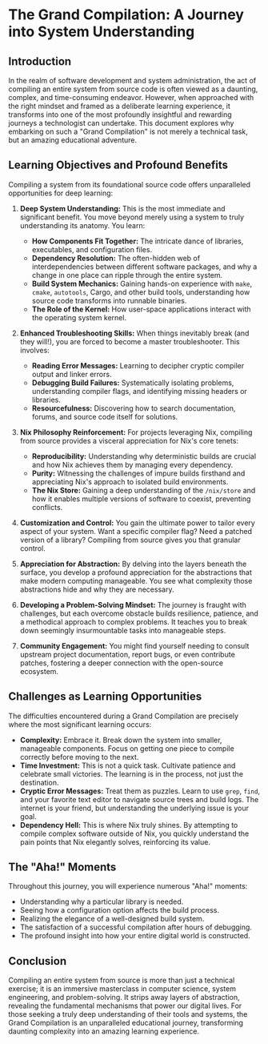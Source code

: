 # The Grand Compilation: A Journey into System Understanding

## Introduction

In the realm of software development and system administration, the act of compiling an entire system from source code is often viewed as a daunting, complex, and time-consuming endeavor. However, when approached with the right mindset and framed as a deliberate learning experience, it transforms into one of the most profoundly insightful and rewarding journeys a technologist can undertake. This document explores why embarking on such a "Grand Compilation" is not merely a technical task, but an amazing educational adventure.

## Learning Objectives and Profound Benefits

Compiling a system from its foundational source code offers unparalleled opportunities for deep learning:

1.  **Deep System Understanding:** This is the most immediate and significant benefit. You move beyond merely using a system to truly understanding its anatomy. You learn:
    *   **How Components Fit Together:** The intricate dance of libraries, executables, and configuration files.
    *   **Dependency Resolution:** The often-hidden web of interdependencies between different software packages, and why a change in one place can ripple through the entire system.
    *   **Build System Mechanics:** Gaining hands-on experience with `make`, `cmake`, `autotools`, Cargo, and other build tools, understanding how source code transforms into runnable binaries.
    *   **The Role of the Kernel:** How user-space applications interact with the operating system kernel.

2.  **Enhanced Troubleshooting Skills:** When things inevitably break (and they will!), you are forced to become a master troubleshooter. This involves:
    *   **Reading Error Messages:** Learning to decipher cryptic compiler output and linker errors.
    *   **Debugging Build Failures:** Systematically isolating problems, understanding compiler flags, and identifying missing headers or libraries.
    *   **Resourcefulness:** Discovering how to search documentation, forums, and source code itself for solutions.

3.  **Nix Philosophy Reinforcement:** For projects leveraging Nix, compiling from source provides a visceral appreciation for Nix's core tenets:
    *   **Reproducibility:** Understanding why deterministic builds are crucial and how Nix achieves them by managing every dependency.
    *   **Purity:** Witnessing the challenges of impure builds firsthand and appreciating Nix's approach to isolated build environments.
    *   **The Nix Store:** Gaining a deep understanding of the `/nix/store` and how it enables multiple versions of software to coexist, preventing conflicts.

4.  **Customization and Control:** You gain the ultimate power to tailor every aspect of your system. Want a specific compiler flag? Need a patched version of a library? Compiling from source gives you that granular control.

5.  **Appreciation for Abstraction:** By delving into the layers beneath the surface, you develop a profound appreciation for the abstractions that make modern computing manageable. You see what complexity those abstractions hide and why they are necessary.

6.  **Developing a Problem-Solving Mindset:** The journey is fraught with challenges, but each overcome obstacle builds resilience, patience, and a methodical approach to complex problems. It teaches you to break down seemingly insurmountable tasks into manageable steps.

7.  **Community Engagement:** You might find yourself needing to consult upstream project documentation, report bugs, or even contribute patches, fostering a deeper connection with the open-source ecosystem.

## Challenges as Learning Opportunities

The difficulties encountered during a Grand Compilation are precisely where the most significant learning occurs:

*   **Complexity:** Embrace it. Break down the system into smaller, manageable components. Focus on getting one piece to compile correctly before moving to the next.
*   **Time Investment:** This is not a quick task. Cultivate patience and celebrate small victories. The learning is in the process, not just the destination.
*   **Cryptic Error Messages:** Treat them as puzzles. Learn to use `grep`, `find`, and your favorite text editor to navigate source trees and build logs. The internet is your friend, but understanding the underlying issue is your goal.
*   **Dependency Hell:** This is where Nix truly shines. By attempting to compile complex software outside of Nix, you quickly understand the pain points that Nix elegantly solves, reinforcing its value.

## The "Aha!" Moments

Throughout this journey, you will experience numerous "Aha!" moments:

*   Understanding why a particular library is needed.
*   Seeing how a configuration option affects the build process.
*   Realizing the elegance of a well-designed build system.
*   The satisfaction of a successful compilation after hours of debugging.
*   The profound insight into how your entire digital world is constructed.

## Conclusion

Compiling an entire system from source is more than just a technical exercise; it is an immersive masterclass in computer science, system engineering, and problem-solving. It strips away layers of abstraction, revealing the fundamental mechanisms that power our digital lives. For those seeking a truly deep understanding of their tools and systems, the Grand Compilation is an unparalleled educational journey, transforming daunting complexity into an amazing learning experience.
